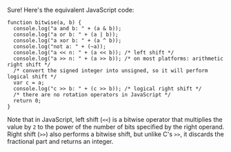 Sure! Here's the equivalent JavaScript code:
```
function bitwise(a, b) {
  console.log("a and b: " + (a & b));
  console.log("a or b: " + (a | b));
  console.log("a xor b: " + (a ^ b));
  console.log("not a: " + (~a));
  console.log("a << n: " + (a << b)); /* left shift */
  console.log("a >> n: " + (a >> b)); /* on most platforms: arithmetic right shift */
  /* convert the signed integer into unsigned, so it will perform logical shift */
  var c = a;
  console.log("c >> b: " + (c >> b)); /* logical right shift */
  /* there are no rotation operators in JavaScript */
  return 0;
}
```
Note that in JavaScript, left shift (`<<`) is a bitwise operator that multiplies the value by `2` to the power of the number of bits specified by the right operand. Right shift (`>>`) also performs a bitwise shift, but unlike C's `>>`, it discards the fractional part and returns an integer.

